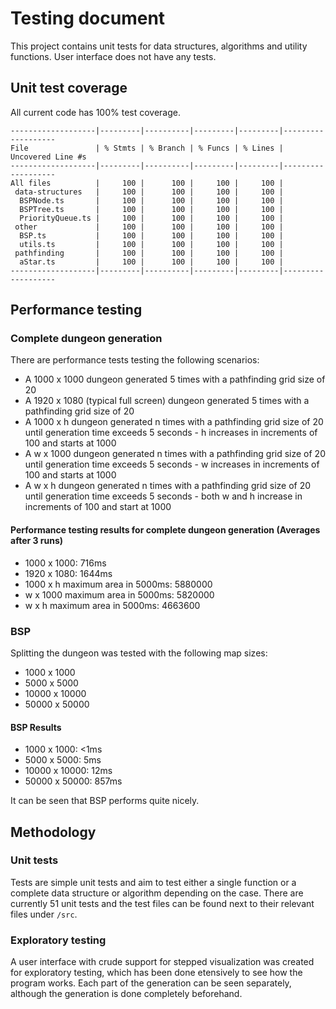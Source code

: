 # Testing document

This project contains unit tests for data structures, algorithms and utility functions. User interface does not have any tests.

## Unit test coverage

All current code has 100% test coverage.

```
-------------------|---------|----------|---------|---------|-------------------
File               | % Stmts | % Branch | % Funcs | % Lines | Uncovered Line #s
-------------------|---------|----------|---------|---------|-------------------
All files          |     100 |      100 |     100 |     100 |
 data-structures   |     100 |      100 |     100 |     100 |
  BSPNode.ts       |     100 |      100 |     100 |     100 |
  BSPTree.ts       |     100 |      100 |     100 |     100 |
  PriorityQueue.ts |     100 |      100 |     100 |     100 |
 other             |     100 |      100 |     100 |     100 |
  BSP.ts           |     100 |      100 |     100 |     100 |
  utils.ts         |     100 |      100 |     100 |     100 |
 pathfinding       |     100 |      100 |     100 |     100 |
  aStar.ts         |     100 |      100 |     100 |     100 |
-------------------|---------|----------|---------|---------|-------------------
```

## Performance testing

### Complete dungeon generation

There are performance tests testing the following scenarios:

- A 1000 x 1000 dungeon generated 5 times with a pathfinding grid size of 20
- A 1920 x 1080 (typical full screen) dungeon generated 5 times with a pathfinding grid size of 20
- A 1000 x h dungeon generated n times with a pathfinding grid size of 20 until generation time exceeds 5 seconds - h increases in increments of 100 and starts at 1000
- A w x 1000 dungeon generated n times with a pathfinding grid size of 20 until generation time exceeds 5 seconds - w increases in increments of 100 and starts at 1000
- A w x h dungeon generated n times with a pathfinding grid size of 20 until generation time exceeds 5 seconds - both w and h increase in increments of 100 and start at 1000

#### Performance testing results for complete dungeon generation (Averages after 3 runs)

- 1000 x 1000: 716ms
- 1920 x 1080: 1644ms
- 1000 x h maximum area in 5000ms: 5880000
- w x 1000 maximum area in 5000ms: 5820000
- w x h maximum area in 5000ms: 4663600

### BSP

Splitting the dungeon was tested with the following map sizes:

- 1000 x 1000
- 5000 x 5000
- 10000 x 10000
- 50000 x 50000

#### BSP Results

- 1000 x 1000: <1ms
- 5000 x 5000: 5ms
- 10000 x 10000: 12ms
- 50000 x 50000: 857ms

It can be seen that BSP performs quite nicely.

## Methodology

### Unit tests

Tests are simple unit tests and aim to test either a single function or a complete data structure or algorithm depending on the case. There are currently 51 unit tests and the test files can be found next to their relevant files under `/src`.

### Exploratory testing

A user interface with crude support for stepped visualization was created for exploratory testing, which has been done etensively to see how the program works. Each part of the generation can be seen separately, although the generation is done completely beforehand.
